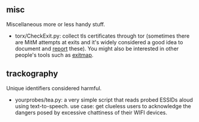 ## misc
Miscellaneous more or less handy stuff.
- torx/CheckExit.py: collect tls certificates through tor (sometimes there are MitM attempts at exits and it's widely considered a good idea to document and [report](https://blog.torproject.org/blog/how-report-bad-relays) these). You might also be interested in other people's tools such as [exitmap](https://github.com/NullHypothesis/exitmap).

## trackography
Unique identifiers considered harmful.
- yourprobes/tea.py: a very simple script that reads probed ESSIDs aloud using text-to-speech. use case: get clueless users to acknowledge the dangers posed by excessive chattiness of their WIFI devices.


